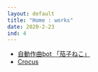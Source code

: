 ```yaml
---
layout: default
title: "Home : works"
date: 2020-2-23
ind: 4
---
```


- [自動作曲bot 「茄子ねこ」](https://nakashimas.github.io/docs/works/nasneco.html)
- [Crocus](https://nakashimas.github.io/docs/works/crocus.html)